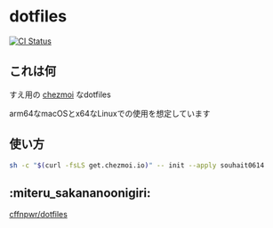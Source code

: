 # dotfiles

[![CI Status](https://img.shields.io/github/actions/workflow/status/souhait0614/dotfiles/ci.yaml?style=flat-square&label=CI)](https://github.com/souhait0614/dotfiles/actions/workflows/ci.yaml)

## これは何

すえ用の [chezmoi](https://www.chezmoi.io) なdotfiles

arm64なmacOSとx64なLinuxでの使用を想定しています

## 使い方

```sh
sh -c "$(curl -fsLS get.chezmoi.io)" -- init --apply souhait0614
```

## :miteru_sakananoonigiri:

[cffnpwr/dotfiles](https://github.com/cffnpwr/dotfiles)
